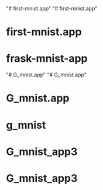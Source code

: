 "# first-mnist.app" 
"# first-mnist.app" 
# first-mnist.app
# frask-mnist-app
"# G_mnist.app" 
"# G_mnist.app" 
# G_mnist.app
# g_mnist
# G_mnist_app3
# G_mnist_app3
